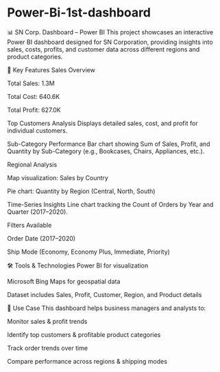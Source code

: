 # Power-Bi-1st-dashboard
📊 SN Corp. Dashboard – Power BI
This project showcases an interactive Power BI dashboard designed for SN Corporation, providing insights into sales, costs, profits, and customer data across different regions and product categories.

🔑 Key Features
Sales Overview

Total Sales: 1.3M

Total Cost: 640.6K

Total Profit: 627.0K

Top Customers Analysis
Displays detailed sales, cost, and profit for individual customers.

Sub-Category Performance
Bar chart showing Sum of Sales, Profit, and Quantity by Sub-Category (e.g., Bookcases, Chairs, Appliances, etc.).

Regional Analysis

Map visualization: Sales by Country

Pie chart: Quantity by Region (Central, North, South)

Time-Series Insights
Line chart tracking the Count of Orders by Year and Quarter (2017–2020).

Filters Available

Order Date (2017–2020)

Ship Mode (Economy, Economy Plus, Immediate, Priority)

🛠 Tools & Technologies
Power BI for visualization

Microsoft Bing Maps for geospatial data

Dataset includes Sales, Profit, Customer, Region, and Product details

📌 Use Case
This dashboard helps business managers and analysts to:

Monitor sales & profit trends

Identify top customers & profitable product categories

Track order trends over time

Compare performance across regions & shipping modes
